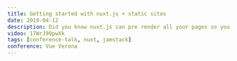 ```yaml
---
title: Getting started with nuxt.js + static sites
date: 2019-04-12
description: Did you know nuxt.js can pre render all your pages so you can easily create static sites using the Vue.js framework. That means you have a Single Page Application without the need of a server and with great SEO and that's just a few of the benefits of using nuxt.js.
video: 17WrJ99pwXk
tags: [conference-talk, nuxt, jamstack]
conference: Vue Verona
---
```

